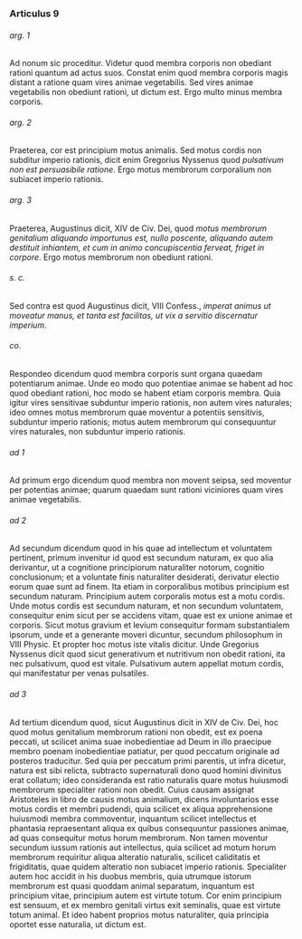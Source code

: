 ### Articulus 9

###### arg. 1
Ad nonum sic proceditur. Videtur quod membra corporis non obediant rationi quantum ad actus suos. Constat enim quod membra corporis magis distant a ratione quam vires animae vegetabilis. Sed vires animae vegetabilis non obediunt rationi, ut dictum est. Ergo multo minus membra corporis.

###### arg. 2
Praeterea, cor est principium motus animalis. Sed motus cordis non subditur imperio rationis, dicit enim Gregorius Nyssenus quod *pulsativum non est persuasibile ratione*. Ergo motus membrorum corporalium non subiacet imperio rationis.

###### arg. 3
Praeterea, Augustinus dicit, XIV de Civ. Dei, quod *motus membrorum genitalium aliquando importunus est, nullo poscente, aliquando autem destituit inhiantem, et cum in animo concupiscentia ferveat, friget in corpore*. Ergo motus membrorum non obediunt rationi.

###### s. c.
Sed contra est quod Augustinus dicit, VIII Confess., *imperat animus ut moveatur manus, et tanta est facilitas, ut vix a servitio discernatur imperium*.

###### co.
Respondeo dicendum quod membra corporis sunt organa quaedam potentiarum animae. Unde eo modo quo potentiae animae se habent ad hoc quod obediant rationi, hoc modo se habent etiam corporis membra. Quia igitur vires sensitivae subduntur imperio rationis, non autem vires naturales; ideo omnes motus membrorum quae moventur a potentiis sensitivis, subduntur imperio rationis; motus autem membrorum qui consequuntur vires naturales, non subduntur imperio rationis.

###### ad 1
Ad primum ergo dicendum quod membra non movent seipsa, sed moventur per potentias animae; quarum quaedam sunt rationi viciniores quam vires animae vegetabilis.

###### ad 2
Ad secundum dicendum quod in his quae ad intellectum et voluntatem pertinent, primum invenitur id quod est secundum naturam, ex quo alia derivantur, ut a cognitione principiorum naturaliter notorum, cognitio conclusionum; et a voluntate finis naturaliter desiderati, derivatur electio eorum quae sunt ad finem. Ita etiam in corporalibus motibus principium est secundum naturam. Principium autem corporalis motus est a motu cordis. Unde motus cordis est secundum naturam, et non secundum voluntatem, consequitur enim sicut per se accidens vitam, quae est ex unione animae et corporis. Sicut motus gravium et levium consequitur formam substantialem ipsorum, unde et a generante moveri dicuntur, secundum philosophum in VIII Physic. Et propter hoc motus iste vitalis dicitur. Unde Gregorius Nyssenus dicit quod sicut generativum et nutritivum non obedit rationi, ita nec pulsativum, quod est vitale. Pulsativum autem appellat motum cordis, qui manifestatur per venas pulsatiles.

###### ad 3
Ad tertium dicendum quod, sicut Augustinus dicit in XIV de Civ. Dei, hoc quod motus genitalium membrorum rationi non obedit, est ex poena peccati, ut scilicet anima suae inobedientiae ad Deum in illo praecipue membro poenam inobedientiae patiatur, per quod peccatum originale ad posteros traducitur. Sed quia per peccatum primi parentis, ut infra dicetur, natura est sibi relicta, subtracto supernaturali dono quod homini divinitus erat collatum; ideo consideranda est ratio naturalis quare motus huiusmodi membrorum specialiter rationi non obedit. Cuius causam assignat Aristoteles in libro de causis motus animalium, dicens involuntarios esse motus cordis et membri pudendi, quia scilicet ex aliqua apprehensione huiusmodi membra commoventur, inquantum scilicet intellectus et phantasia repraesentant aliqua ex quibus consequuntur passiones animae, ad quas consequitur motus horum membrorum. Non tamen moventur secundum iussum rationis aut intellectus, quia scilicet ad motum horum membrorum requiritur aliqua alteratio naturalis, scilicet caliditatis et frigiditatis, quae quidem alteratio non subiacet imperio rationis. Specialiter autem hoc accidit in his duobus membris, quia utrumque istorum membrorum est quasi quoddam animal separatum, inquantum est principium vitae, principium autem est virtute totum. Cor enim principium est sensuum, et ex membro genitali virtus exit seminalis, quae est virtute totum animal. Et ideo habent proprios motus naturaliter, quia principia oportet esse naturalia, ut dictum est.

